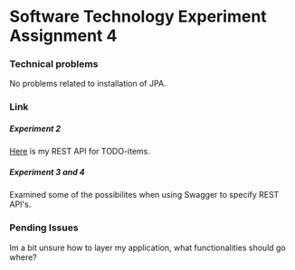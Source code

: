# Software Technology Experiment Assignment 4

### Technical problems

No problems related to installation of JPA.

### Link

##### Experiment 2

[Here](https://github.com/oddhus/DAT250-experiment4-REST) is my REST API for TODO-items.

##### Experiment 3 and 4

Examined some of the possibilites when using Swagger to specify REST API's.

### Pending Issues

Im a bit unsure how to layer my application, what functionalities should go where?
